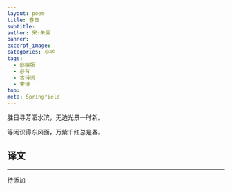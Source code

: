 ```yaml
---
layout: poem
title: 春日
subtitle: 
author: 宋·朱熹
banner: 
excerpt_image: 
categories: 小学
tags:
  - 部编版
  - 必背
  - 古诗词
  - 宋诗
top: 
meta: Springfield
---
```


胜日寻芳泗水滨，无边光景一时新。

等闲识得东风面，万紫千红总是春。


## 译文

---

待添加